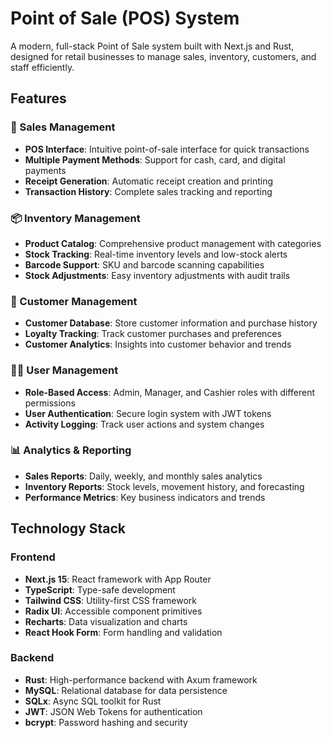 # Point of Sale (POS) System

A modern, full-stack Point of Sale system built with Next.js and Rust, designed for retail businesses to manage sales, inventory, customers, and staff efficiently.

## Features

### 🛒 Sales Management
- **POS Interface**: Intuitive point-of-sale interface for quick transactions
- **Multiple Payment Methods**: Support for cash, card, and digital payments
- **Receipt Generation**: Automatic receipt creation and printing
- **Transaction History**: Complete sales tracking and reporting

### 📦 Inventory Management
- **Product Catalog**: Comprehensive product management with categories
- **Stock Tracking**: Real-time inventory levels and low-stock alerts
- **Barcode Support**: SKU and barcode scanning capabilities
- **Stock Adjustments**: Easy inventory adjustments with audit trails

### 👥 Customer Management
- **Customer Database**: Store customer information and purchase history
- **Loyalty Tracking**: Track customer purchases and preferences
- **Customer Analytics**: Insights into customer behavior and trends

### 👨‍💼 User Management
- **Role-Based Access**: Admin, Manager, and Cashier roles with different permissions
- **User Authentication**: Secure login system with JWT tokens
- **Activity Logging**: Track user actions and system changes

### 📊 Analytics & Reporting
- **Sales Reports**: Daily, weekly, and monthly sales analytics
- **Inventory Reports**: Stock levels, movement history, and forecasting
- **Performance Metrics**: Key business indicators and trends

## Technology Stack

### Frontend
- **Next.js 15**: React framework with App Router
- **TypeScript**: Type-safe development
- **Tailwind CSS**: Utility-first CSS framework
- **Radix UI**: Accessible component primitives
- **Recharts**: Data visualization and charts
- **React Hook Form**: Form handling and validation

### Backend
- **Rust**: High-performance backend with Axum framework
- **MySQL**: Relational database for data persistence
- **SQLx**: Async SQL toolkit for Rust
- **JWT**: JSON Web Tokens for authentication
- **bcrypt**: Password hashing and security




